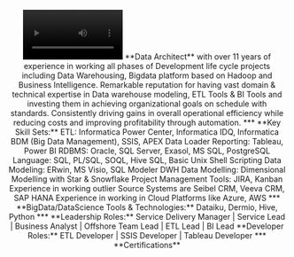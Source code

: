 <p align = "center">
<video src="https://user-images.githubusercontent.com/103459693/196065820-46683225-d60e-4dd3-9eeb-6fbc38589d8c.mp4" width=180></video>
**Data Architect** with over 11 years of experience in working all phases of Development life cycle projects including Data Warehousing, Bigdata platform based on Hadoop and Business Intelligence. Remarkable reputation for having vast domain & technical expertise in Data warehouse modeling, ETL Tools & BI Tools and investing them in achieving organizational goals on schedule with standards. Consistently driving gains in overall operational efficiency while reducing costs and improving profitability through automation.
***
**Key Skill Sets:**  
ETL: Informatica Power Center, Informatica IDQ, Informatica BDM (Big Data Management), SSIS, APEX Data Loader  
Reporting: Tableau, Power BI  
RDBMS: Oracle, SQL Server, Exasol, MS SQL, PostgreSQL  
Language: SQL, PL/SQL, SOQL, Hive SQL, Basic Unix Shell Scripting  
Data Modeling: ERwin, MS Visio, SQL Modeler  
DWH Data Modelling: Dimensional Modelling with Star & Snowflake  
Project Management Tools: JIRA, Kanban  
Experience in working outlier Source Systems are Seibel CRM, Veeva CRM, SAP HANA  
Experience in working in Cloud Platforms like Azure, AWS  
***
**BigData/DataScience Tools & Technologies:** Dataiku, Dermio, Hive, Python
***
**Leadership Roles:** Service Delivery Manager | Service Lead | Business Analyst | Offshore Team Lead | ETL Lead | BI Lead  
**Developer Roles:** ETL Developer | SSIS Developer | Tableau Developer
***
**Certifications**
  
